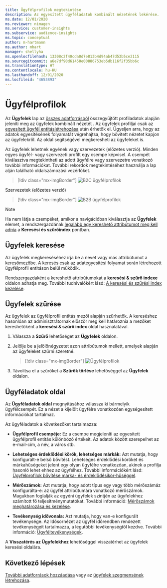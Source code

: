 ```yaml
---
title: Ügyfélprofilok megtekintése
description: Az egyesített ügyféladatok kombinált nézetének lekérése.
ms.date: 12/01/2020
ms.reviewer: nimagen
ms.service: customer-insights
ms.subservice: audience-insights
ms.topic: conceptual
author: m-hartmann
ms.author: mhart
manager: shellyha
ms.openlocfilehash: 13308c2f40cda0d7e813b4d94ab47d53b5ce2115
ms.sourcegitcommit: a6e7df90d61450e00886753eb5db116f2f35bb6c
ms.translationtype: HT
ms.contentlocale: hu-HU
ms.lasthandoff: 12/01/2020
ms.locfileid: "4653893"
---
```

# <a name="customer-profiles"></a>Ügyfélprofilok

Az **Ügyfelek** lap az [összes adatforrásból](data-sources.md) összegyűjtött profiladatok alapján jeleníti meg az ügyfelek kombinált nézetét . Az ügyfelek profiljai csak az [egyesített ügyfél entitáslétrehozása](data-unification.md) után érhetők el. Ügyeljen arra, hogy az adatok egyesítésének folyamatát végrehajtsa, hogy bővített nézetet kapjon az ügyfelekről. Az oldal segítségével megkeresheti az ügyfeleket is.

Az ügyfelek lehetnek egyének vagy szervezetek (előzetes verzió). Minden egyes ügyfél- vagy szervezeti profilt egy csempe képvisel. A csempét kiválasztva megtekintheti az adott ügyfélre vagy szervezetre vonatkozó további információkat. További rekordok megtekintéséhez használja a lap alján található oldalszámozási vezérlőket.

> [!div class="mx-imgBorder"] 
> ![B2C ügyfélprofilok](media/profiles-customers.png "B2C ügyfélprofilok")

Szervezetek (előzetes verzió)
> [!div class="mx-imgBorder"] 
> ![B2B ügyfélprofilok](media/profile-customers-b2b.png "B2B ügyfélprofilok")

> [!NOTE]
> Ha nem látja a csempéket, amikor a navigációban kiválasztja az **Ügyfelek** elemet, a rendszergazdának [legalább egy kereshető attribútumot meg kell adnia](search-filter-index.md) a **Keresési és szűrőindex** pontban.

## <a name="search-for-customers"></a>Ügyfelek keresése

Az ügyfelek megkereséséhez írja be a nevet vagy más attribútumot a keresőmezőbe. A keresés csak az adategyesítési folyamat során létrehozott ügyfélprofil entitáson belül működik.

Rendszergazdaként a kereshető attribútumokat a **keresési & szűrő indexe** oldalon adhatja meg. További tudnivalókért lásd: [A keresési és szűrési index kezelése](search-filter-index.md).

## <a name="filter-customers"></a>Ügyfelek szűrése

Az ügyfelek az ügyfélprofil entitás mezői alapján szűrhetők. A kereséshez hasonlóan az adminisztrátornak először meg kell határoznia a mezőket kereshetőként a **keresési & szűrő index** oldal használatával.

1. Válassza a **Szűrő** lehetőséget az **Ügyfelek** oldalon.

2. Jelölje be a jelölőnégyzetet azon attribútumok mellett, amelyek alapján az ügyfeleket szűrni szeretné.

   > [!div class="mx-imgBorder"] 
   > ![Ügyfélprofilok](media/profiles-customers3.png "Ügyfélprofilok")

3. Távolítsa el a szűrőket a **Szűrők törlése** lehetőséggel az **Ügyfelek** oldalon.

##  <a name="customer-details-page"></a>Ügyféladatok oldal

Az **Ügyféladatok oldal** megnyitásához válassza ki bármelyik ügyfélcsempét. Ez a nézet a kijelölt ügyfélre vonatkozóan egységesített információkat tartalmaz.

Az ügyféladatok a következőket tartalmazza:

-   **Ügyfélprofil csempéje:** Ez a csempe megjeleníti az egyesített ügyfélprofil entitás különböző értékeit. Az adatok között szerepelhet az e-mail-cím, a név, a város stb. 

-   **Lehetséges érdeklődési körök, lehetséges márkák:** Azt mutatja, hogy konfigurált-e belső bővítést. Lehetséges érdeklődési köröket és márkahűségeket jelent egy olyan ügyfélre vonatkozóan, akinek a profilja hasonló lehet ehhez az ügyfélhez. További információkért lásd: [Ügyfélprofilok bővítése márka- és érdeklődésikör-hűséggel](enrichment-microsoft-graph.md).

-   **Mérőszámok:** Azt mutatja, hogy adott típus egy vagy több mérőszámáz konfigurálta-e: az ügyfél attribútumára vonatkozó mérőszámok. Magukban foglalják az egyéni ügyfelek szintjén az ügyfelekhez számított fő teljesítménymutatókat. További információ: [Mérőszámok meghatározása és kezelése](measures.md).

-   **Tevékenység idővonala:** Azt mutatja, hogy van-e konfigurált tevékenysége. Az Idősornézet az ügyfél időrendben rendezett tevékenységeit tartalmazza, a legutóbbi tevékenységtől kezdve. További információ: [Ügyféltevékenységek](activities.md).

A **Visszatérés az Ügyfelekhez** lehetőséggel visszatérhet az ügyfelek keresési oldalára.

## <a name="next-steps"></a>Következő lépések

[További adatforrások hozzáadása](data-sources.md) vagy az [ügyfelek szegmensének létrehozása](segments.md).
